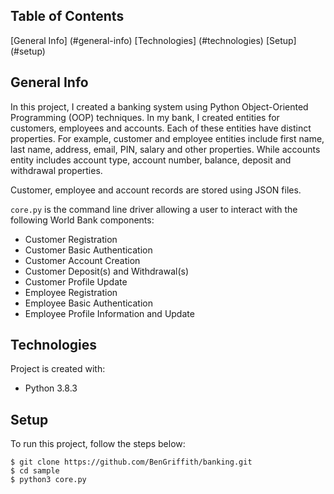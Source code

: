 ## Table of Contents
[General Info] (#general-info)
[Technologies] (#technologies)
[Setup] (#setup)

## General Info
In this project, I created a banking system using Python Object-Oriented Programming (OOP) techniques. In my bank, I created entities for customers, employees and accounts. Each of these entities have distinct properties. For example, customer and employee entities include first name, last name, address, email, PIN, salary and other properties. While accounts entity includes account type, account number, balance, deposit and withdrawal properties.

Customer, employee and account records are stored using JSON files.

```core.py``` is the command line driver allowing a user to interact with the following World Bank components:

- Customer Registration
- Customer Basic Authentication
- Customer Account Creation
- Customer Deposit(s) and Withdrawal(s)
- Customer Profile Update
- Employee Registration
- Employee Basic Authentication
- Employee Profile Information and Update

## Technologies
Project is created with: 
* Python 3.8.3

## Setup
To run this project, follow the steps below:

```
$ git clone https://github.com/BenGriffith/banking.git
$ cd sample
$ python3 core.py